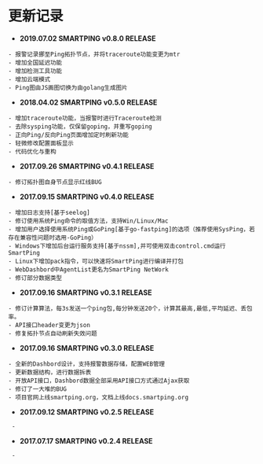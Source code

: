 # 更新记录

* **2019.07.02 SMARTPING v0.8.0 RELEASE**

```
- 报警记录挪至Ping拓扑节点，并将traceroute功能变更为mtr
- 增加全国延迟功能
- 增加检测工具功能
- 增加云端模式
- Ping图由JS画图切换为由golang生成图片

```

* **2018.04.02 SMARTPING v0.5.0 RELEASE**

```text
- 增加traceroute功能，当报警时进行Traceroute检测
- 去除sysping功能，仅保留goping，并重写goping
- 正向Ping/反向Ping页面增加定时刷新功能
- 轻微修改配置面板显示
- 代码优化与重构
```

* **2017.09.26 SMARTPING v0.4.1 RELEASE**

```text
- 修订拓扑图自身节点显示红线BUG
```

* **2017.09.15 SMARTPING v0.4.0 RELEASE**

```text
- 增加日志支持[基于seelog]
- 修订使用系统Ping命令的取值方法，支持Win/Linux/Mac
- 增加用户选择使用系统Ping或GoPing[基于go-fastping]的选项（推荐使用SysPing，若存在兼容性问题时选用-GoPing）
- Windows下增加后台运行服务支持[基于nssm],并可使用双击control.cmd运行SmartPing
- Linux下增加pack指令，可以快速将SmartPing进行编译并打包
- WebDashbord中AgentList更名为SmartPing NetWork
- 修订部分数据类型
```

* **2017.09.16 SMARTPING v0.3.1 RELEASE**

```text
- 修订计算算法，每3s发送一个ping包,每分钟发送20个，计算其最高,最低,平均延迟、丢包率。
- API接口header变更为json
- 修复拓扑节点自动刷新失效问题
```

* **2017.09.16 SMARTPING v0.3.0 RELEASE**

```text
- 全新的Dashbord设计，支持报警数据存储，配置WEB管理
- 更新数据结构，进行数据拆表
- 开放API接口，Dashbord数据全部采用API接口方式通过Ajax获取
- 修订了一大堆的BUG
- 项目官网上线smartping.org，文档上线docs.smartping.org
```

* **2017.09.12 SMARTPING v0.2.5 RELEASE**

```text
 -
```

* **2017.07.17 SMARTPING v0.2.4 RELEASE**

```text
 -
```



